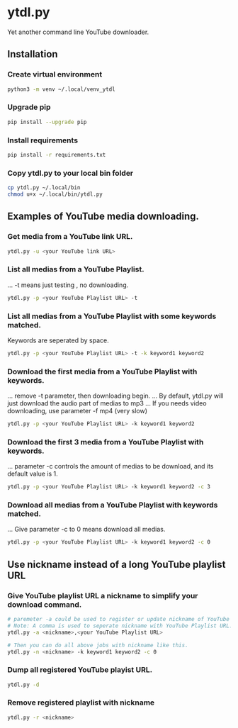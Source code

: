 # ytdl.py
Yet another command line YouTube downloader.

## Installation
### Create virtual environment
```bash
python3 -m venv ~/.local/venv_ytdl
```
### Upgrade pip
```bash
pip install --upgrade pip
```
### Install requirements
```bash
pip install -r requirements.txt
```
### Copy ytdl.py to your local bin folder
```bash
cp ytdl.py ~/.local/bin
chmod u+x ~/.local/bin/ytdl.py
```

## Examples of YouTube media downloading.
### Get media from a YouTube link URL.
```bash
ytdl.py -u <your YouTube link URL>
```
### List all medias from a YouTube Playlist.
... -t means just testing , no downloading.
```bash
ytdl.py -p <your YouTube Playlist URL> -t
```
### List all medias from a YouTube Playlist with some keywords matched.
Keywords are seperated by space.
```bash
ytdl.py -p <your YouTube Playlist URL> -t -k keyword1 keyword2
```
### Download the first media from a YouTube Playlist with keywords.
... remove -t parameter, then downloading begin.
... By default, ytdl.py will just download the audio part of medias to mp3
... If you needs video downloading, use parameter -f mp4 (very slow)
```bash
ytdl.py -p <your YouTube Playlist URL> -k keyword1 keyword2
```
### Download the first 3 media from a YouTube Playlist with keywords.

... parameter -c controls the amount of medias to be download, and its default value is 1.
```bash
ytdl.py -p <your YouTube Playlist URL> -k keyword1 keyword2 -c 3
```

### Download all medias from a YouTube Playlist with keywords matched.

... Give parameter -c to 0 means download all medias.

```bash
ytdl.py -p <your YouTube Playlist URL> -k keyword1 keyword2 -c 0
```
## Use nickname instead of a long YouTube playlist URL
### Give YouTube playlist URL a nickname to simplify your download command.

```bash
# paremeter -a could be used to register or update nickname of YouTube Playlist
# Note: A comma is used to seperate nickname with YouTube Playlist URL.
ytdl.py -a <nickname>,<your YouTube Playlist URL>

# Then you can do all above jobs with nickname like this.
ytdl.py -n <nickname> -k keyword1 keyword2 -c 0
```
### Dump all registered YouTube playist URL.
```bash
ytdl.py -d
```

### Remove registered playlist with nickname
```bash
ytdl.py -r <nickname>
```
